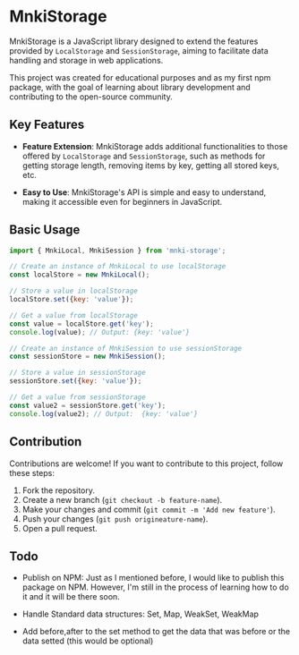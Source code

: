 # MnkiStorage

MnkiStorage is a JavaScript library designed to extend the features provided by `LocalStorage` and `SessionStorage`, aiming to facilitate data handling and storage in web applications.

This project was created for educational purposes and as my first npm package, with the goal of learning about library development and contributing to the open-source community.

## Key Features

- **Feature Extension**: MnkiStorage adds additional functionalities to those offered by `LocalStorage` and `SessionStorage`, such as methods for getting storage length, removing items by key, getting all stored keys, etc.

- **Easy to Use**: MnkiStorage's API is simple and easy to understand, making it accessible even for beginners in JavaScript.


## Basic Usage

```javascript
import { MnkiLocal, MnkiSession } from 'mnki-storage';

// Create an instance of MnkiLocal to use localStorage
const localStore = new MnkiLocal();

// Store a value in localStorage
localStore.set({key: 'value'});

// Get a value from localStorage
const value = localStore.get('key');
console.log(value); // Output: {key: 'value'}

// Create an instance of MnkiSession to use sessionStorage
const sessionStore = new MnkiSession();

// Store a value in sessionStorage
sessionStore.set({key: 'value'});

// Get a value from sessionStorage
const value2 = sessionStore.get('key');
console.log(value2); // Output:  {key: 'value'}
```

## Contribution

Contributions are welcome! If you want to contribute to this project, follow these steps:

1. Fork the repository.
2. Create a new branch (`git checkout -b feature-name`).
3. Make your changes and commit (`git commit -m 'Add new feature'`).
4. Push your changes (`git push origineature-name`).
5. Open a pull request.


## Todo

- Publish on NPM: Just as I mentioned before, I would like to publish this package on NPM. However, I'm still in the process of learning how to do it and it will be there soon.

- Handle Standard data structures: Set, Map, WeakSet, WeakMap
- Add before,after to the set method to get the data that was before or the data setted (this would be optional)